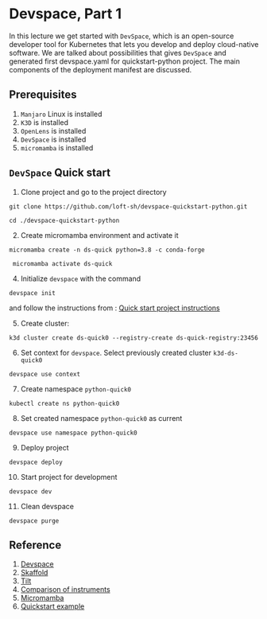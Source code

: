 # Devspace, Part 1

In this lecture we get started with `DevSpace`, which is an open-source developer tool for Kubernetes that lets you develop and deploy cloud-native software. We are talked about possibilities that gives `DevSpace` and generated first devspace.yaml for quickstart-python project. The main components of the deployment manifest are discussed.  

## Prerequisites

1. `Manjaro` Linux is installed   
2. `K3D` is installed    
3. `OpenLens` is installed    
4. `DevSpace` is installed    
5. `micromamba` is installed     

## `DevSpace` Quick start
1. Clone project and go to the project directory    
```shell
git clone https://github.com/loft-sh/devspace-quickstart-python.git
```
```shell
cd ./devspace-quickstart-python
```
2. Create micromamba environment and activate it    
```shell 
micromamba create -n ds-quick python=3.8 -c conda-forge
```
```shell
 micromamba activate ds-quick
```
4. Initialize `devspace` with the command
```shell
devspace init
```      
and follow the instructions from :
[Quick start project instructions](https://www.devspace.sh/docs/getting-started/initialize-project?x0=2)

5. Create cluster:
```shell
k3d cluster create ds-quick0 --registry-create ds-quick-registry:23456
```      
6. Set context for `devspace`. Select previously created cluster `k3d-ds-quick0`
```shell
devspace use context
```
7. Create namespace `python-quick0`    
```shell
kubectl create ns python-quick0
```
8. Set created namespace `python-quick0` as current    
```shell
devspace use namespace python-quick0
```
9. Deploy project
```shell
devspace deploy
```
10. Start project for development
```shell
devspace dev
```
11. Clean devspace
```shell
devspace purge
```

## Reference

1. [Devspace](https://devspace.sh)
2. [Skaffold](https://skaffold.dev/)
3. [Tilt](https://tilt.dev/)
4. [Comparison of instruments](https://loft.sh/blog/skaffold-vs-tilt-vs-devspace/)
5. [Micromamba](https://mamba.readthedocs.io/en/latest/user_guide/micromamba.html)
6. [Quickstart example](https://github.com/loft-sh/devspace-quickstart-python.git)
